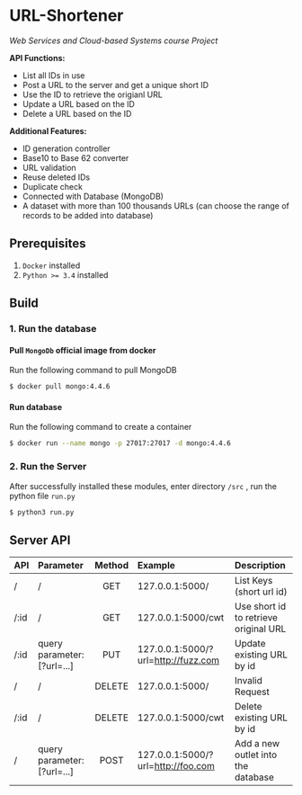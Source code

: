 # URL-Shortener

*Web Services and Cloud-based Systems course Project*

**API Functions:** 
- List all IDs in use 
- Post a URL to the server and get a unique short ID
- Use the ID to retrieve the origianl URL
- Update a URL based on the ID
- Delete a URL based on the ID


**Additional Features:**
- ID generation controller
- Base10 to Base 62 converter
- URL validation
- Reuse deleted IDs
- Duplicate check 
- Connected with Database (MongoDB)
- A dataset with more than 100 thousands URLs (can choose the range of records to be added into database)

## Prerequisites

1. `Docker`  installed
2. `Python >= 3.4`  installed

## Build

### 1. Run the database

#### Pull `MongoDb` official image from docker

Run the following command to pull MongoDB

```bash
$ docker pull mongo:4.4.6
```

#### Run database

Run the following command to create a container

```bash
$ docker run --name mongo -p 27017:27017 -d mongo:4.4.6
```

### 2. Run the Server

After successfully installed these modules, enter  directory `/src` , run the python file `run.py`

```bash
$ python3 run.py
```

## Server API
| API | Parameter | Method | Example| Description |
| :--- | :---- | :---: |:---|:---|
| / |/ |  GET   | 127.0.0.1:5000/ | List Keys (short url id)|
/:id |/ |GET|127.0.0.1:5000/cwt|Use short id to retrieve original URL|
/:id|query parameter: [?url=...]|PUT|127.0.0.1:5000/?url=http://fuzz.com| Update existing URL by id|
/ | /| DELETE| 127.0.0.1:5000/ | Invalid Request| 
/:id |/| DELETE | 127.0.0.1:5000/cwt| Delete existing URL by id|
/ |query parameter: [?url=...] | POST  | 127.0.0.1:5000/?url=http://foo.com |Add a new outlet into the database|


